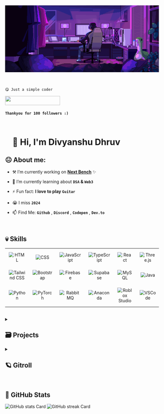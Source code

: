 ![img](img/code.gif)

<br>

```markdown
😋 Just a simple coder
```

<p align="left"> 
 <img src="https://komarev.com/ghpvc/?username=divyanshudhruv&style=for-the-badge&color=808fff" width="180px" height="29.4px">

<b>`Thankyou for 100 followers :)`</b>

</p>
<br>
<div id="toc">
  <ul align="left" style="list-style: none">
    <summary>
      <h1>
        👋 Hi, I'm Divyanshu Dhruv
      </h1>
    </summary>
  </ul>
</div>
<!--
```markdown
📬 Connect with me:
<p align="left"> <a href="https://github.com/divyanshudhruv" target="_blank"><img src="https://img.shields.io/badge/GitHub-100000?style=for-the-badge&logo=github&logoColor=white" height="28"></a></p>
```
-->


<p align="left">
<h2 align="left"><b>😐 About me:</b></h2>

- ⚒️ I’m currently working on **[Next Bench](https://next-bench-dev.vercel.app/?ref=github/divyanshudhruv)** ✨

- 🌱 I’m currently learning about **`DSA` & `Web3`**

 - ⚡ Fun fact: **I love to play `Guitar`** 

-  😭 I miss **`2024`** 

- 📫 Find Me: **`Github`** , **`Discord`** , **`Codepen`** , **`Dev.to`**

 
  <br>

  
 **<h2 align="left">💀 Skills</h2>**
<table style="width: 100%; border: 0px solid white;">
  <tr>
    <td style="text-align: center; border: 0px; padding: 12px;">
      <img src="https://skillicons.dev/icons?i=html" height="40" alt="HTML" />
    </td>
    <td style="text-align: center; border: 0px; padding: 12px;">
      <img src="https://skillicons.dev/icons?i=css" height="40" alt="CSS" />
    </td>
    <td style="text-align: center; border: 0px; padding: 12px;">
      <img src="https://skillicons.dev/icons?i=javascript" height="40" alt="JavaScript" />
    </td>
    <td style="text-align: center; border: 0px; padding: 12px;">
      <img src="https://skillicons.dev/icons?i=typescript" height="40" alt="TypeScript" />
    </td>
    <td style="text-align: center; border: 0px; padding: 12px;">
      <img src="https://skillicons.dev/icons?i=react" height="40" alt="React" />
    </td>
    <td style="text-align: center; border: 0px; padding: 12px;">
      <img src="https://skillicons.dev/icons?i=threejs" height="40" alt="Three.js" /></td>
    <td style="text-align: center; border: 0px; padding: 12px;">
      <img src="https://skillicons.dev/icons?i=p5js" height="40" alt="P5.js" />
    </td>
    <td style="text-align: center; border: 0px; padding: 12px;">
      <img src="https://skillicons.dev/icons?i=express" height="40" alt="Express" />
    </td>
     </tr><tr>  
    <td style="text-align: center; border: 0px; padding: 12px;">
      <img src="https://skillicons.dev/icons?i=tailwind" height="40" alt="Tailwind CSS" />
    </td>
    <td style="text-align: center; border: 0px; padding: 12px;">
      <img src="https://skillicons.dev/icons?i=bootstrap" height="40" alt="Bootstrap" />
    </td>
    <td style="text-align: center; border: 0px; padding: 12px;">
      <img src="https://skillicons.dev/icons?i=firebase" height="40" alt="Firebase" />
    </td>
    <td style="text-align: center; border: 0px; padding: 12px;">
      <img src="https://skillicons.dev/icons?i=supabase" height="40" alt="Supabase" />
    </td>
    <td style="text-align: center; border: 0px; padding: 12px;">
      <img src="https://skillicons.dev/icons?i=mysql" height="40" alt="MySQL" />
    </td>
    <td style="text-align: center; border: 0px; padding: 12px;">
      <img src="https://skillicons.dev/icons?i=java" height="40" alt="Java" />
    </td>
    <td style="text-align: center; border: 0px; padding: 12px;">
      <img src="https://skillicons.dev/icons?i=figma" height="40" alt="Figma" />
    </td>
    <td style="text-align: center; border: 0px; padding: 12px;">
      <img src="https://skillicons.dev/icons?i=obsidian" height="40" alt="Obsidian" />
    </td>
   </tr>
 <tr>  
    <td style="text-align: center; border: 0px; padding: 12px;">
      <img src="https://skillicons.dev/icons?i=python" height="40" alt="Python" />
    </td>
    <td style="text-align: center; border: 0px; padding: 12px;">
      <img src="https://skillicons.dev/icons?i=pytorch" height="40" alt="PyTorch" />
    </td>
  <td style="text-align: center; border: 0px; padding: 12px;">
      <img src="https://skillicons.dev/icons?i=rabbitmq" height="40" alt="RabbitMQ" />
    </td>
    <td style="text-align: center; border: 0px; padding: 12px;">
      <img src="https://skillicons.dev/icons?i=anaconda" height="40" alt="Anaconda" />
    </td>
    <td style="text-align: center; border: 0px; padding: 12px;">
      <img src="https://skillicons.dev/icons?i=robloxstudio" height="40" alt="Roblox Studio" />
    </td>
    <td style="text-align: center; border: 0px; padding: 12px;">
      <img src="https://skillicons.dev/icons?i=vscode" height="40" alt="VSCode" />
    </td>
    <td style="text-align: center; border: 0px; padding: 12px;">
      <img src="https://skillicons.dev/icons?i=discord" height="40" alt="Discord" />
    </td>
    <td style="text-align: center; border: 0px; padding: 12px;">
      <img src="https://skillicons.dev/icons?i=gitlab" height="40" alt="GitLab" />
    </td>
  </tr>
</table>


<br>

<details>
 <summary>
 <h2><b>🗃️ Projects</b></h2></summary>

- **🔗** [**Next-Bench - Sonamii**](https://next-bench-dev.vercel.app/?ref=github/divyanshudhruv): A user-friendly `web application` that helps students to find the best institutions near them.

- **🔗** [**ONGOING: RegexSimplify**](https://github.com/divyanshudhruv/#): A simple `package` to simplify regex using chainable APIs.

- **🔗** [**STOPPED: SayHalo**](https://github.com/divyanshudhruv/sayhalo-slm): An `AI powered` SLM aggregator.

- **🔗** [**HelloLink**](https://github.com/divyanshudhruv/hellolink): Say `Hello` to your links, all in one place.

- **⛓️‍💥** [**Eeon**](https://github.com/divyanshudhruv/eeon): An `AI assistant` for emoticons.

 -  **🤖** [**Gitfolio**](https://github.com/divyanshudhruv/gitfolio): A `dynamic` github profile card generator

 - **✈️** [**Strix-ai**](https://github.com/divyanshudhruv/strix-ai): Easy `Delocalization`, fast and secure. 

- **💳** [**Pocket Vault**](https://github.com/divyanshudhruv/pocket-vault): A developer's vault for storing most used npm packages, deployments, snippets, repos, tools etc. 

 - **⚡** [**Gitlog**](https://github.com/divyanshudhruv/gitlog): A list of common `git commit messages` for version control 

 - **📁** [**Tidyfi**](https://github.com/divyanshudhruv/Tidyfi): A python `file` organizer

 - **📍** [**Minifolio**](https://github.com/divyanshudhruv/Minifolio): A `minimal` portfolio template for developers
 
 - **🔮** [**Portfolio**](https://github.com/divyanshudhruv/divyanshudhruv.github.io): My personal `portfolio`

- **🚩** [**Better-Markdown**](https://github.com/divyanshudhruv/Better-Markdown): `Tips` for markdown
</details>
 <details>
 <summary>
 <h2><b>🪐 Gitroll</b></h2></summary>

 <a href="#" target="_blank"><img src="https://github.com/user-attachments/assets/13db1934-d82f-4292-a402-8fafdce6686e" alt="GitRoll Profile Badge"   width="390"/></a>
 
</details>
 <br>

 **<h2 align="left">🤖 GitHub Stats</h2>**

<p align="left">
 <img width="48%" src="https://github-readme-stats.vercel.app/api?username=divyanshudhruv&theme=react&hide_title=false&hide_rank=false&show_icons=false&include_all_commits=false&count_private=true&line_height=23" alt="GitHub stats Card" />  <img width="48%" src="https://github-readme-streak-stats.herokuapp.com/?user=divyanshudhruv&theme=react&hide_border=false" alt="GitHub streak Card" />
</p>


<!--
<p align="left">
  <img width="48%" src="https://github-readme-stats.vercel.app/api/top-langs?username=divyanshudhruv&theme=react&hide_title=false&layout=compact&langs_count=6&hide_progress=false&card_width=400" alt="GitHub top-langs Card" />
  <img width="48%" src="https://github-readme-stats.vercel.app/api/pin/?username=divyanshudhruv&repo=Minifolio&&theme=react&hide_title=false&layout=compact&langs_count=9&hide_progress=false&card_width=400&show_owner=true&title_color=fff&text_color=fff&icon_color=fff" alt="GitHub repo-card Card" />
</p>-->


